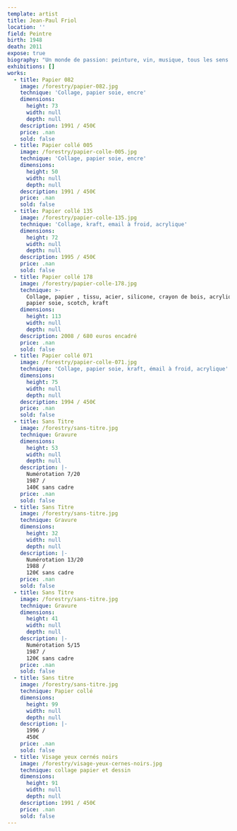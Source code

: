 ```yaml
---
template: artist
title: Jean-Paul Friol
location: ''
field: Peintre
birth: 1948
death: 2011
expose: true
biography: "Un monde de passion: peinture, vin, musique, tous les sens de manière exacerbée ...\n\n   Jean-Paul Friol est né le 12 septembre 1948 à Paris dans une famille modeste. Ses parents, férus de culture et d’art, le familiarise à la peinture, la sculpture la littérature. A l’âge de neuf ans il réalise sa première oeuvre en marqueterie, l’ile de Ré, revisitée par des masses colorées.\n   L’art étant toutefois considéré comme un loisir et non comme un métier, sa mère l’oriente et le conditionne à faire des études de médecine. Il se spécialisera en chirurgie de la main, et partagera sa vie entre ces deux amours, la science et l’art. \n\n   Autodidacte, figuration et abstraction classiques sont d’abord ses domaines de prédilection. Il explore couleur, lumière et matière sous toutes leurs formes, dans un style naïf et « trash ». Il travaille sans cesse, explorant tous les matériaux avec jubilation. Sa rencontre avec Alain Mancel et Jules Paressant vont lui apporter une confrontation riche d’échanges créatifs. \n\n  L'artiste va dès lors s’adonner à une conséquente production de gravures au milieu des années 80.\nTout est prétexte à servir cette technique artistique du transfert qui utilise l’incision et l’encrage pour produire une image : anatomie, famille, animaux, pierres précieuses, paysages…  Ses épreuves sont majoritairement réalisées en noir et blanc, il s’efforce de travailler conjointement la luminosité du noir et blanc, le contraste des formes et les jeux d’équilibre, générant mouvement et rythme intemporel. \nCette période sera ponctuée par l'expérimentation d'un nouveau matériau\_: le ciment colle, qu'il travaillera jusqu'à la fin.\n\nL’oeil qui voit tout, prélève et collectionne ces petits « rien » du quotidien afin de leur redonner une vie au sein de ces compositions et de créer une interaction  : « je n’arrive pas à faire un tableau en utilisant seulement de la peinture, j’ai souvent l’impression que c’est le matériau qui commande ». Chaque oeuvre retrace une histoire à partir de ces éléments de récupération « tous les objets que j’intègre dans mes tableaux ont histoire. Et même si je suis le seul à la connaitre, ce n’est pas l’important puisqu’ainsi je leur donne une nouvelle existence ». Jean- Paul Friol incarne ainsi l’enfant qui se joue d’un modelage esthétique en mélangeant toutes ces matières, textures et anecdotes  afin de générer superposition, couches, rythme, poésie et de permettre une unité dans la multiplicité. «Quand je fais du collage c’est un peu comme si j’écrivais de la poésie ». \n\n   Dans ces rencontres de matériaux insolites, celui qui va l’inspirer et ne plus le quitter est la canette de coca écrasée, il va les ramasser de façon systématique et compulsive, pour les intégrer à certaines compositions et va leur dédier une place à part en les isolant afin d’en créer des oeuvres figuratives, colorées et autonomes. Les canettes deviennent des personnages variés, les visages se transforment en masques aux grands yeux et cils minutieusement maquillés, aux bouches pulpeuses et habillés de formes géométriques, avec un style  naïf, peintes à l’émail à froid. L’utilisation de l’émail à froid et des pigments purs vont l’obliger à inventer une technique particulière: il les présente entre 2 plaques de verre, dans des compositions savamment organisées, pour leur conserver l’éclat maximum de couleur. \nDans cette même période, qui correspond à la dernière partie de son œuvre, Jean-Paul va expérimenter le ciment, le béton et les plaques de métal sur toile. Ce travail s’apparente à un relevé d’empreintes ou fouilles archéologiques. Couleurs pures et matières brutes se fréquentent sur la toile, les aplats de béton granuleux deviennent parfois des  monochromes dont les fragments révèlent la lumière de l’ombre, incorporant des matériaux patinés et érodés par le temps. La recherche des matières brutes ou mélangées avec des pigments purs, les contradictions de l’opaque et du rugueux et des morceaux de miroirs brisés incrustés et collés comme pour ouvrir sur le monde.\nCes oeuvres tendent à donner du toucher au regard, permettent de réinterpréter le quotidien, de matérialiser sa réalité.\n\n« Je prends un réel plaisir à travailler ces matériaux, il faut aller vite et ne jamais se répéter. »\n\nPauline Friol"
exhibitions: []
works:
  - title: Papier 082
    image: /forestry/papier-082.jpg
    technique: 'Collage, papier soie, encre'
    dimensions:
      height: 73
      width: null
      depth: null
    description: 1991 / 450€
    price: .nan
    sold: false
  - title: Papier collé 005
    image: /forestry/papier-colle-005.jpg
    technique: 'Collage, papier soie, encre'
    dimensions:
      height: 50
      width: null
      depth: null
    description: 1991 / 450€
    price: .nan
    sold: false
  - title: Papier collé 135
    image: /forestry/papier-colle-135.jpg
    technique: 'Collage, kraft, email à froid, acrylique'
    dimensions:
      height: 72
      width: null
      depth: null
    description: 1995 / 450€
    price: .nan
    sold: false
  - title: Papier collé 178
    image: /forestry/papier-colle-178.jpg
    technique: >-
      Collage, papier , tissu, acier, silicone, crayon de bois, acrylique,
      papier soie, scotch, kraft
    dimensions:
      height: 113
      width: null
      depth: null
    description: 2008 / 680 euros encadré
    price: .nan
    sold: false
  - title: Papier collé 071
    image: /forestry/papier-colle-071.jpg
    technique: 'Collage, papier soie, kraft, émail à froid, acrylique'
    dimensions:
      height: 75
      width: null
      depth: null
    description: 1994 / 450€
    price: .nan
    sold: false
  - title: Sans Titre
    image: /forestry/sans-titre.jpg
    technique: Gravure
    dimensions:
      height: 53
      width: null
      depth: null
    description: |-
      Numérotation 7/20
      1987 / 
      140€ sans cadre
    price: .nan
    sold: false
  - title: Sans Titre
    image: /forestry/sans-titre.jpg
    technique: Gravure
    dimensions:
      height: 32
      width: null
      depth: null
    description: |-
      Numérotation 13/20
      1988 / 
      120€ sans cadre
    price: .nan
    sold: false
  - title: Sans Titre
    image: /forestry/sans-titre.jpg
    technique: Gravure
    dimensions:
      height: 41
      width: null
      depth: null
    description: |-
      Numérotation 5/15
      1987 / 
      120€ sans cadre
    price: .nan
    sold: false
  - title: Sans titre
    image: /forestry/sans-titre.jpg
    technique: Papier collé
    dimensions:
      height: 99
      width: null
      depth: null
    description: |-
      1996 /
      450€
    price: .nan
    sold: false
  - title: Visage yeux cernés noirs
    image: /forestry/visage-yeux-cernes-noirs.jpg
    technique: collage papier et dessin
    dimensions:
      height: 91
      width: null
      depth: null
    description: 1991 / 450€
    price: .nan
    sold: false
---
```


